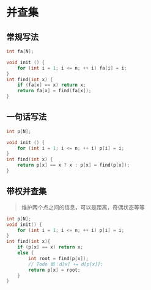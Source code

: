 # 并查集

## 常规写法

```cpp
int fa[N];

void init () {
    for (int i = 1; i <= n; ++ i) fa[i] = i;
}
int find(int x) {
    if (fa[x] == x) return x;
    return fa[x] = find(fa[x]);
}
```

## 一句话写法

```cpp
int p[N];

void init () {
    for (int i = 1; i <= n; ++ i) p[i] = i;
}
int find(int x) {
    return p[x] == x ? x : p[x] = find(p[x]);
}
```

## 带权并查集

> 维护两个点之间的信息，可以是距离，奇偶状态等等

```cpp
int p[N];
void init() {
    for (int i = 1; i <= n; ++ i) p[i] = i;
}
int find(int x){
    if (p[x] == x) return x;
    else {
        int root = find(p[x]);
        // Todo 如：d[x] += d[p[x]];
        return p[x] = root;
    }
}
```


